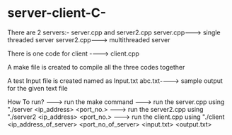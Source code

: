 # server-client-C-

There are 2 servers:- server.cpp and server2.cpp
           server.cpp---> single threaded server
           server2.cpp---> multithreaded server

There is one code for client ----> client.cpp

A make file is created to compile all the three codes together

A test Input file is created named as Input.txt
abc.txt----> sample output for the given text file


How To run?
---> run the make command
---> run the server.cpp using "./server <ip_address> <port_no.>
---> run the server2.cpp using "./server2 <ip_address> <port_no.>
---> run the client.cpp using "./client <ip_address_of_server> <port_no_of_server> <input.txt> <output.txt>

